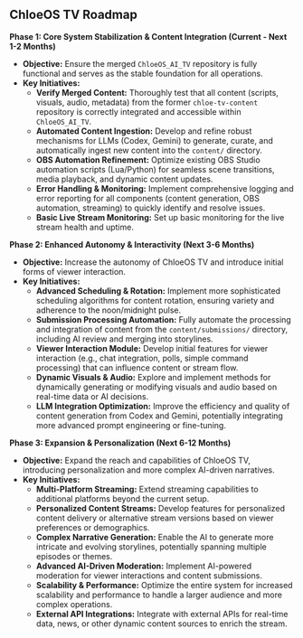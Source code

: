 ## ChloeOS TV Roadmap

**Phase 1: Core System Stabilization & Content Integration (Current - Next 1-2 Months)**

*   **Objective:** Ensure the merged `ChloeOS_AI_TV` repository is fully functional and serves as the stable foundation for all operations.
*   **Key Initiatives:**
    *   **Verify Merged Content:** Thoroughly test that all content (scripts, visuals, audio, metadata) from the former `chloe-tv-content` repository is correctly integrated and accessible within `ChloeOS_AI_TV`.
    *   **Automated Content Ingestion:** Develop and refine robust mechanisms for LLMs (Codex, Gemini) to generate, curate, and automatically ingest new content into the `content/` directory.
    *   **OBS Automation Refinement:** Optimize existing OBS Studio automation scripts (Lua/Python) for seamless scene transitions, media playback, and dynamic content updates.
    *   **Error Handling & Monitoring:** Implement comprehensive logging and error reporting for all components (content generation, OBS automation, streaming) to quickly identify and resolve issues.
    *   **Basic Live Stream Monitoring:** Set up basic monitoring for the live stream health and uptime.

**Phase 2: Enhanced Autonomy & Interactivity (Next 3-6 Months)**

*   **Objective:** Increase the autonomy of ChloeOS TV and introduce initial forms of viewer interaction.
*   **Key Initiatives:**
    *   **Advanced Scheduling & Rotation:** Implement more sophisticated scheduling algorithms for content rotation, ensuring variety and adherence to the noon/midnight pulse.
    *   **Submission Processing Automation:** Fully automate the processing and integration of content from the `content/submissions/` directory, including AI review and merging into storylines.
    *   **Viewer Interaction Module:** Develop initial features for viewer interaction (e.g., chat integration, polls, simple command processing) that can influence content or stream flow.
    *   **Dynamic Visuals & Audio:** Explore and implement methods for dynamically generating or modifying visuals and audio based on real-time data or AI decisions.
    *   **LLM Integration Optimization:** Improve the efficiency and quality of content generation from Codex and Gemini, potentially integrating more advanced prompt engineering or fine-tuning.

**Phase 3: Expansion & Personalization (Next 6-12 Months)**

*   **Objective:** Expand the reach and capabilities of ChloeOS TV, introducing personalization and more complex AI-driven narratives.
*   **Key Initiatives:**
    *   **Multi-Platform Streaming:** Extend streaming capabilities to additional platforms beyond the current setup.
    *   **Personalized Content Streams:** Develop features for personalized content delivery or alternative stream versions based on viewer preferences or demographics.
    *   **Complex Narrative Generation:** Enable the AI to generate more intricate and evolving storylines, potentially spanning multiple episodes or themes.
    *   **Advanced AI-Driven Moderation:** Implement AI-powered moderation for viewer interactions and content submissions.
    *   **Scalability & Performance:** Optimize the entire system for increased scalability and performance to handle a larger audience and more complex operations.
    *   **External API Integrations:** Integrate with external APIs for real-time data, news, or other dynamic content sources to enrich the stream.
